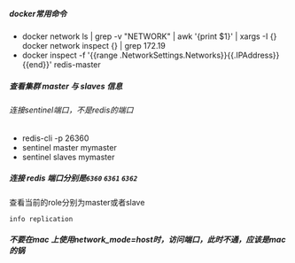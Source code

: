 
##### docker常用命令

* docker network ls | grep -v "NETWORK" | awk '{print $1}' | xargs -I {} docker network inspect {} | grep 172.19
* docker inspect -f '{{range .NetworkSettings.Networks}}{{.IPAddress}}{{end}}'  redis-master


##### 查看集群 master 与 slaves 信息

###### 连接sentinel端口，不是redis的端口

* redis-cli -p 26360
* sentinel master mymaster
* sentinel slaves mymaster

##### 连接 redis 端口分别是`6360` `6361` `6362`

查看当前的role分别为master或者slave

`info replication`

##### 不要在mac 上使用network_mode=host时，访问端口，此时不通，应该是mac的锅
